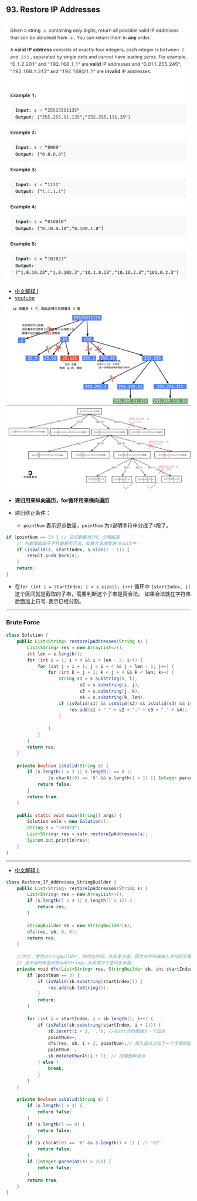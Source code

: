 ## 93. Restore IP Addresses
![](img/2021-07-16-22-21-33.png)
---
- [中文解释 I](https://programmercarl.com/0093.%E5%A4%8D%E5%8E%9FIP%E5%9C%B0%E5%9D%80.html#%E5%9B%9E%E6%BA%AF%E4%B8%89%E9%83%A8%E6%9B%B2)
- [youtube](https://www.youtube.com/watch?v=YqQvmemMbe4)

![](img/2023-02-02-22-33-27.png)
![](img/2023-02-02-22-33-03.png)

- **递归用来纵向遍历，for循环用来横向遍历**

- 递归终止条件：
  - `pointNum` 表示逗点数量，`pointNum` 为`3`说明字符串分成了`4`段了。

```java
if (pointNum == 3) { // 逗点数量为3时，分隔结束
    // 判断第四段子字符串是否合法，如果合法就放进result中
    if (isValid(s, startIndex, s.size() - 1)) {
        result.push_back(s);
    }
    return;
}
```

- 在`for (int i = startIndex; i < s.size(); i++)` 循环中 `[startIndex, i]` 这个区间就是截取的子串，需要判断这个子串是否合法。
  如果合法就在字符串后面加上符号`.`表示已经分割。

---
### Brute Force
```java
class Solution {
    public List<String> restoreIpAddresses(String s) {
        List<String> res = new ArrayList<>();
        int len = s.length();
        for (int i = 1; i < 4 && i < len - 2; i++) {
            for (int j = i + 1; j < i + 4 && j < len - 1; j++) {
                for (int k = j + 1; k < j + 4 && k < len; k++) {
                    String s1 = s.substring(0, i),
                            s2 = s.substring(i, j),
                            s3 = s.substring(j, k),
                            s4 = s.substring(k, len);
                    if (isValid(s1) && isValid(s2) && isValid(s3) && isValid(s4)) {
                        res.add(s1 + "." + s2 + "." + s3 + "." + s4);
                    }

                }
            }
        }
        return res;
    }

    private boolean isValid(String s) {
        if (s.length() > 3 || s.length() == 0 ||
                (s.charAt(0) == '0' && s.length() > 1) || Integer.parseInt(s) > 255) {
            return false;
        }
        return true;
    }

    public static void main(String[] args) {
        Solution soln = new Solution();
        String s = "101023";
        List<String> res = soln.restoreIpAddresses(s);
        System.out.println(res);
    }
}
```

---

- [中文解释 II](https://www.youtube.com/watch?v=wLuFymFZORQ&t=957s)

```java
class Restore_IP_Addresses_StringBuilder {
    public List<String> restoreIpAddresses(String s) {
        List<String> res = new ArrayList<>();
        if (s.length() < 4 || s.length() > 12) {
            return res;
        }

        StringBuilder sb = new StringBuilder(s);
        dfs(res, sb, 0, 0);
        return res;
    }

    //优化：使用stringBuilder，故优化时间、空间复杂度，因为向字符串插入字符时无需复制整个字符串，从而减少了操作的时间复杂度，
    // 也不用开新空间存subString，从而减少了空间复杂度。
    private void dfs(List<String> res, StringBuilder sb, int startIndex, int pointNum) {
        if (pointNum == 3) {
            if (isValid(sb.substring(startIndex))) {
                res.add(sb.toString());
            }
            return;
        }

        for (int i = startIndex; i < sb.length(); i++) {
            if (isValid(sb.substring(startIndex, i + 1))) {
                sb.insert(i + 1, '.'); //在str的后⾯插⼊⼀个逗点
                pointNum++;
                dfs(res, sb, i + 2, pointNum);// 插⼊逗点之后下⼀个⼦串的起始位置为 i+2
                pointNum--;
                sb.deleteCharAt(i + 1); // 回溯删掉逗点
            } else {
                break;
            }
        }
    }

    private boolean isValid(String s) {
        if (s.length() > 3) {
            return false;
        }
        if (s.length() == 0) {
            return false;
        }
        if (s.charAt(0) == '0' && s.length() > 1) { // "01"
            return false;
        }
        if (Integer.parseInt(s) > 255) {
            return false;
        }
        return true;
    }
}
```
